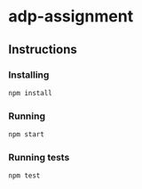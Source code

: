 # adp-assignment

## Instructions

### Installing

```sh
npm install
```

### Running

```sh
npm start
```

### Running tests

```sh
npm test
```

